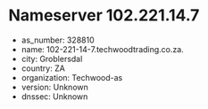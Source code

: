 # Nameserver 102.221.14.7

* as_number: 328810
* name: 102-221-14-7.techwoodtrading.co.za.
* city: Groblersdal
* country: ZA
* organization: Techwood-as
* version: Unknown
* dnssec: Unknown
